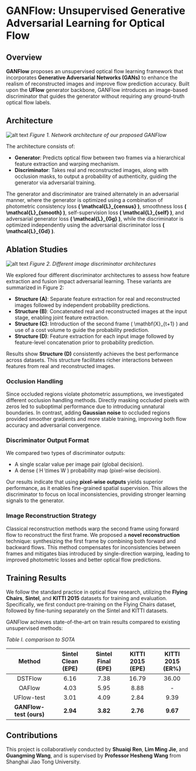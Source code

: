
# GANFlow: Unsupervised Generative Adversarial Learning for Optical Flow

## Overview
**GANFlow** proposes an unsupervised optical flow learning framework that incorporates **Generative Adversarial Networks (GANs)** to enhance the realism of reconstructed images and improve flow prediction accuracy. Built upon the **UFlow** generator backbone, GANFlow introduces an image-based discriminator that guides the generator without requiring any ground-truth optical flow labels.

## Architecture
![alt text](image-2.png)
*Figure 1. Network architecture of our proposed GANFlow*

The architecture consists of:
- **Generator**: Predicts optical flow between two frames via a hierarchical feature extraction and warping mechanism.
- **Discriminator**: Takes real and reconstructed images, along with occlusion masks, to output a probability of authenticity, guiding the generator via adversarial training.

The generator and discriminator are trained alternately in an adversarial manner, where the generator is optimized using a combination of photometric consistency loss **\( \mathcal{L}_{census} \)**, smoothness loss **\( \mathcal{L}_{smooth} \)**, self-supervision loss **\( \mathcal{L}_{self} \)**, and adversarial generator loss **\( \mathcal{L}_{Gg} \)**, while the discriminator is optimized independently using the adversarial discriminator loss **\( \mathcal{L}_{Gd} \)**.


## Ablation Studies
![alt text](image-1.png)
*Figure 2. Different image discriminator architectures*

We explored four different discriminator architectures to assess how feature extraction and fusion impact adversarial learning. These variants are summarized in Figure 2:
- **Structure (A)**: Separate feature extraction for real and reconstructed images followed by independent probability predictions.
- **Structure (B)**: Concatenated real and reconstructed images at the input stage, enabling joint feature extraction.
- **Structure (C)**: Introduction of the second frame \( \mathbf{X}_{t+1} \) and use of a cost volume to guide the probability prediction.
- **Structure (D)**: Feature extraction for each input image followed by feature-level concatenation prior to probability prediction.

Results show **Structure (D)** consistently achieves the best performance across datasets. This structure facilitates richer interactions between features from real and reconstructed images.

### Occlusion Handling

Since occluded regions violate photometric assumptions, we investigated different occlusion handling methods. Directly masking occluded pixels with zeros led to suboptimal performance due to introducing unnatural boundaries. In contrast, adding **Gaussian noise** to occluded regions provided smoother gradients and more stable training, improving both flow accuracy and adversarial convergence.

### Discriminator Output Format

We compared two types of discriminator outputs:
- A single scalar value per image pair (global decision).
- A dense \( H \times W \) probability map (pixel-wise decision).

Our results indicate that using **pixel-wise outputs** yields superior performance, as it enables fine-grained spatial supervision. This allows the discriminator to focus on local inconsistencies, providing stronger learning signals to the generator.

### Image Reconstruction Strategy

Classical reconstruction methods warp the second frame using forward flow to reconstruct the first frame. We proposed a **novel reconstruction** technique: synthesizing the first frame by combining both forward and backward flows. This method compensates for inconsistencies between frames and mitigates bias introduced by single-direction warping, leading to improved photometric losses and better optical flow predictions.



## Training Results
We follow the standard practice in optical flow research, utilizing the **Flying Chairs**, **Sintel**, and **KITTI 2015** datasets for training and evaluation. Specifically, we first conduct pre-training on the Flying Chairs dataset, followed by fine-tuning separately on the Sintel and KITTI datasets.

GANFlow achieves state-of-the-art on train results compared to existing unsupervised methods:

*Table I. comparison to SOTA*

| Method | Sintel Clean (EPE) | Sintel Final (EPE) | KITTI 2015 (EPE) | KITTI 2015 (ER%) |
|:------:|:------------------:|:-----------------:|:----------------:|:---------------:|
| DSTFlow | 6.16 | 7.38 | 16.79 | 36.00 |
| OAFlow  | 4.03 | 5.95 | 8.88 | - |
| UFlow-test  | 3.01 | 4.09 | 2.84 | 9.39 |
| **GANFlow-test (ours)** | **2.94** | **3.82** | **2.76** | **9.67** |



## Contributions
This project is collaboratively conducted by **Shuaiqi Ren**, **Lim Ming Jie**, and **Guangming Wang**,  and is supervised by **Professor Hesheng Wang** from Shanghai Jiao Tong University.
